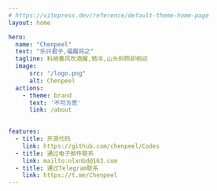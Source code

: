 ```yaml
---
# https://vitepress.dev/reference/default-theme-home-page
layout: home

hero:
  name: "Chenpeel"
  text: "乐只君子,福履将之"
  tagline: 料峭春风吹酒醒,微冷,山头斜照却相迎
  image:
      src: "/logo.png"
      alt: Chenpeel
  actions:
    - theme: brand
      text: '不可方思'
      link: /about
    

features:
  - title: 开源代码
    link: https://github.com/chenpeel/Codes
  - title: 通过电子邮件联系
    link: mailto:nlxnbd@163.com
  - title: 通过Telegram联系
    link: https://t.me/Chenpeel
---
```


